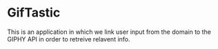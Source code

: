 # GifTastic
This is an application in which we link user input from the domain to the GIPHY API in order to retreive relavent info. 
